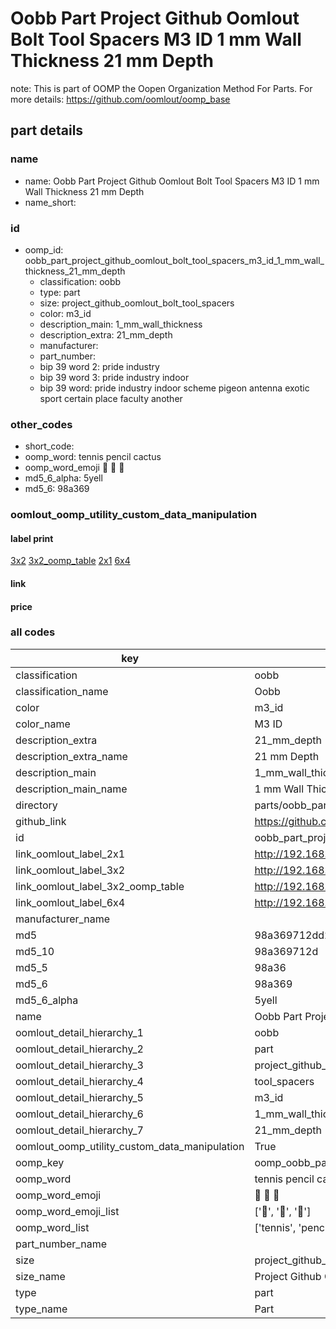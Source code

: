# Oobb Part Project Github Oomlout Bolt Tool Spacers M3 ID 1 mm Wall Thickness 21 mm Depth  

note: This is part of OOMP the Oopen Organization Method For Parts. For more details: https://github.com/oomlout/oomp_base

##  part details
  







### name
* name: Oobb Part Project Github Oomlout Bolt Tool Spacers M3 ID 1 mm Wall Thickness 21 mm Depth
* name_short: 
### id
* oomp_id: oobb_part_project_github_oomlout_bolt_tool_spacers_m3_id_1_mm_wall_thickness_21_mm_depth
  * classification: oobb
  * type: part
  * size: project_github_oomlout_bolt_tool_spacers
  * color: m3_id
  * description_main: 1_mm_wall_thickness
  * description_extra: 21_mm_depth
  * manufacturer: 
  * part_number: 
  * bip 39 word 2: pride industry
  * bip 39 word 3: pride industry indoor
  * bip 39 word: pride industry indoor scheme pigeon antenna exotic sport certain place faculty another

### other_codes
* short_code: 
* oomp_word: tennis pencil cactus
* oomp_word_emoji :tennis: :pencil: :cactus:
* md5_6_alpha: 5yell
* md5_6: 98a369






### oomlout_oomp_utility_custom_data_manipulation
#### label print
[3x2](http://192.168.1.245:1112/?label=oomp%205yell)
[3x2_oomp_table](http://192.168.1.108:1112/?label=oomp%205yell)
[2x1](http://192.168.1.242:1112/?label=oomp%205yell)
[6x4](http://192.168.1.55:1112/?label=oomp%205yell)    

#### link

                              

#### price







### all codes 
| key | value |  
| --- | --- |  
| classification | oobb |  
| classification_name | Oobb |  
| color | m3_id |  
| color_name | M3 ID |  
| description_extra | 21_mm_depth |  
| description_extra_name | 21 mm Depth |  
| description_main | 1_mm_wall_thickness |  
| description_main_name | 1 mm Wall Thickness |  
| directory | parts/oobb_part_project_github_oomlout_bolt_tool_spacers_m3_id_1_mm_wall_thickness_21_mm_depth |  
| github_link | https://github.com/oomlout/oomlout_oomp_part_src/tree/main/parts/oobb_part_project_github_oomlout_bolt_tool_spacers_m3_id_1_mm_wall_thickness_21_mm_depth |  
| id | oobb_part_project_github_oomlout_bolt_tool_spacers_m3_id_1_mm_wall_thickness_21_mm_depth |  
| link_oomlout_label_2x1 | http://192.168.1.242:1112/?label=oomp%205yell |  
| link_oomlout_label_3x2 | http://192.168.1.245:1112/?label=oomp%205yell |  
| link_oomlout_label_3x2_oomp_table | http://192.168.1.108:1112/?label=oomp%205yell |  
| link_oomlout_label_6x4 | http://192.168.1.55:1112/?label=oomp%205yell |  
| manufacturer_name |  |  
| md5 | 98a369712dd2aa0027525c0ae61ccd54 |  
| md5_10 | 98a369712d |  
| md5_5 | 98a36 |  
| md5_6 | 98a369 |  
| md5_6_alpha | 5yell |  
| name | Oobb Part Project Github Oomlout Bolt Tool Spacers M3 ID 1 mm Wall Thickness 21 mm Depth |  
| oomlout_detail_hierarchy_1 | oobb |  
| oomlout_detail_hierarchy_2 | part |  
| oomlout_detail_hierarchy_3 | project_github_bolt |  
| oomlout_detail_hierarchy_4 | tool_spacers |  
| oomlout_detail_hierarchy_5 | m3_id |  
| oomlout_detail_hierarchy_6 | 1_mm_wall_thickness |  
| oomlout_detail_hierarchy_7 | 21_mm_depth |  
| oomlout_oomp_utility_custom_data_manipulation | True |  
| oomp_key | oomp_oobb_part_project_github_oomlout_bolt_tool_spacers_m3_id_1_mm_wall_thickness_21_mm_depth |  
| oomp_word | tennis pencil cactus |  
| oomp_word_emoji | :tennis: :pencil: :cactus: |  
| oomp_word_emoji_list | [':tennis:', ':pencil:', ':cactus:'] |  
| oomp_word_list | ['tennis', 'pencil', 'cactus'] |  
| part_number_name |  |  
| size | project_github_oomlout_bolt_tool_spacers |  
| size_name | Project Github Oomlout Bolt Tool Spacers |  
| type | part |  
| type_name | Part |  
